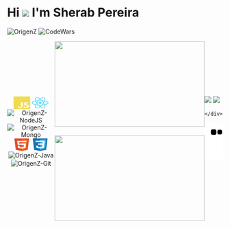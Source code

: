 <h1 align="left">Hi <img src="https://raw.githubusercontent.com/kaueMarques/kaueMarques/master/hi.gif" width="30px"> I'm
    Sherab Pereira</h1>
<p align="left"> <img src="https://komarev.com/ghpvc/?username=OrigenZ&label=Profile%20views&color=0e75b6&style=flat"
        alt="OrigenZ" />
    <img alt='CodeWars' src='https://www.codewars.com/users/OrigenZ/badges/micro' />
</p>

<div style="display: flex; align-items:center"><br>
    <div align="center">
        <img align="center" alt="OrigenZ-Js" height="30" width="40"
            src="https://raw.githubusercontent.com/devicons/devicon/master/icons/javascript/javascript-plain.svg">
        <img align="center" alt="OrigenZ-React" height="30" width="40"
            src="https://raw.githubusercontent.com/devicons/devicon/master/icons/react/react-original.svg">
        <img align="center" alt="OrigenZ-NodeJS" height="30" width="40"
            src="https://cdn.jsdelivr.net/gh/devicons/devicon/icons/nodejs/nodejs-original.svg">
        <img align="center" alt="OrigenZ-Mongo" height="30" width="40"
            src="https://cdn.jsdelivr.net/gh/devicons/devicon/icons/mongodb/mongodb-original.svg">
        <img align="center" alt="OrigenZ-HTML" height="30" width="40"
            src="https://raw.githubusercontent.com/devicons/devicon/master/icons/html5/html5-original.svg">
        <img align="center" alt="OrigenZ-CSS" height="30" width="40"
            src="https://raw.githubusercontent.com/devicons/devicon/master/icons/css3/css3-original.svg">
        <img align="center" alt="OrigenZ-Java" height="30" width="40"
            src="https://cdn.jsdelivr.net/gh/devicons/devicon/icons/java/java-original.svg">
        <img align="center" alt="OrigenZ-Git" height="30" width="40"
            src="https://cdn.jsdelivr.net/gh/devicons/devicon/icons/git/git-original.svg">
    </div>
    <br><br>
    <br><br>
    <div align="center">
        <a href="https://github.com/OrigenZ">
            <img height="200em" width="350em"
                src="https://github-readme-stats.vercel.app/api?username=OrigenZ&show_icons=true&locale=en&theme=dark" />
            <br><br>
            <img height="200em" width="350em"
                src="https://github-readme-stats.vercel.app/api/top-langs/?username=OrigenZ&layout=compact&langs_count=7&theme=dark" />
    </div>
    <br><br>
    <div>
        <a href="mailto:sherabpereira@gmail.com"><img
                src="https://img.shields.io/badge/-Gmail-%23333?style=for-the-badge&logo=gmail&logoColor=white"
                target="_blank"></a>
        <a href="https://www.linkedin.com/in/sherab-pereira" target="_blank"><img
                src="https://img.shields.io/badge/-LinkedIn-%230077B5?style=for-the-badge&logo=linkedin&logoColor=white"
                target="_blank"></a>



    </div>
![Snake animation](https://github.com/OrigenZ/OrigenZ/blob/output/github-contribution-grid-snake.svg)
